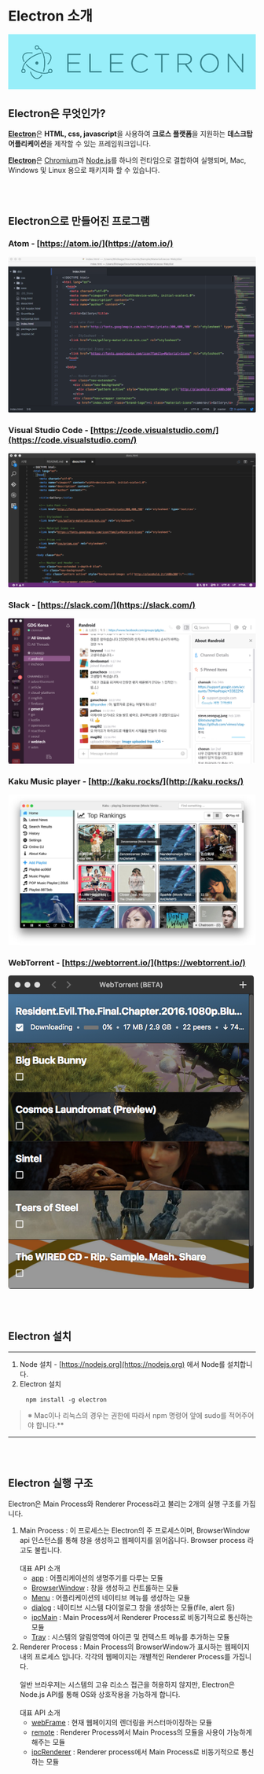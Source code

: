 # Electron 소개

<img src="ASSETS/electron.png" alt="JavaScript">

## Electron은 무엇인가?

[**Electron**](https://electron.atom.io/)은  **HTML, css, javascript**을 사용하여 **크로스 플랫폼**을 지원하는 **데스크탑 어플리케이션**을 제작할 수 있는 프레임워크입니다. 

[**Electron**](https://electron.atom.io/)은 [Chromium](https://www.chromium.org/)과 [Node.js](https://nodejs.org/)를 하나의 런타임으로 결합하여 실행되며, Mac, Windows 및 Linux 용으로 패키지화 할 수 있습니다.


<br/><br/>
## Electron으로 만들어진 프로그램

### Atom - [https://atom.io/](https://atom.io/)

<img src="ASSETS/atom.png" alt="JavaScript">

### Visual Studio Code - [https://code.visualstudio.com/](https://code.visualstudio.com/)

<img src="ASSETS/visualstudiocode.png" alt="JavaScript">

### Slack - [https://slack.com/](https://slack.com/)

<img src="ASSETS/slack.png" alt="JavaScript">

### Kaku Music player - [http://kaku.rocks/](http://kaku.rocks/)

<img src="ASSETS/kaku.jpeg" alt="JavaScript">

### WebTorrent - [https://webtorrent.io/](https://webtorrent.io/)

<img src="ASSETS/webtorrent.png" alt="JavaScript">

<br/><br/>
## Electron 설치

---
1. Node 설치 - [https://nodejs.org](https://nodejs.org) 에서 Node를 설치합니다.
2. Electron 설치<br/> 
```
     npm install -g electron
```
   >※ Mac이나 리눅스의 경우는 권한에 따라서 npm 명령어 앞에 sudo를 적어주어야 합니다.**
---
<br/><br/>
## Electron 실행 구조

Electron은 Main Process와 Renderer Process라고 불리는 2개의 실행 구조를 가집니다.
1. Main Process : 이 프로세스는 Electron의 주 프로세스이며, BrowserWindow api 인스턴스를 통해 창을 생성하고 웹페이지를 읽어옵니다. Browser process 라고도 불립니다.<br/><br/>
 대표 API 소개
    - [app](https://electron.atom.io/docs/api/app/) : 어플리케이션의 생명주기를 다루는 모듈
    - [BrowserWindow](https://electron.atom.io/docs/api/browser-window/) : 창을 생성하고 컨트롤하는 모듈
    - [Menu](https://electron.atom.io/docs/api/menu/) : 어플리케이션의 네이티브 메뉴를 생성하는 모듈
    - [dialog](https://electron.atom.io/docs/api/dialog/) : 네이티브 시스템 다이얼로그 창을 생성하는 모듈(file, alert 등)
    - [ipcMain](https://electron.atom.io/docs/api/ipc-main/) : Main Process에서 Renderer Process로 비동기적으로 통신하는 모듈
    - [Tray](https://electron.atom.io/docs/api/tray/) : 
    시스템의 알림영역에 아이콘 및 컨텍스트 메뉴를 추가하는 모듈
2. Renderer Process : Main Process의 BrowserWindow가 표시하는 웹페이지 내의 프로세스 입니다. 각각의 웹페이지는 개별적인 Renderer Process를 가집니다.<br/></br>
일반 브라우저는 시스템의 고유 리소스 접근을 허용하지 않지만, Electron은 Node.js API를 통해 OS와 상호작용을 가능하게 합니다.<br/><br/>
대표 API 소개
    - [webFrame](https://electron.atom.io/docs/api/web-frame/) : 현재 웹페이지의 렌더링을 커스터마이징하는 모듈
    - [remote](https://electron.atom.io/docs/api/remote/) : Renderer Process에서 Main Process의 모듈을 사용이 가능하게 해주는 모듈
    - [ipcRenderer](https://electron.atom.io/docs/api/ipc-renderer/) : Renderer process에서 Main Process로 비동기적으로 통신하는 모듈
    



